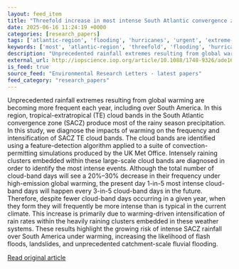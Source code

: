 ```yaml
---
layout: feed_item
title: "Threefold increase in most intense South Atlantic convergence zone events by 2100 in convection-permitting simulation"
date: 2025-06-16 11:24:19 +0000
categories: [research_papers]
tags: ['atlantic-region', 'flooding', 'hurricanes', 'urgent', 'extreme-weather']
keywords: ['most', 'atlantic-region', 'threefold', 'flooding', 'hurricanes', 'increase', 'urgent', 'extreme-weather']
description: "Unprecedented rainfall extremes resulting from global warming are becoming more frequent each year, including over South America"
external_url: http://iopscience.iop.org/article/10.1088/1748-9326/ade16e
is_feed: true
source_feed: "Environmental Research Letters - latest papers"
feed_category: "research_papers"
---
```


Unprecedented rainfall extremes resulting from global warming are becoming more frequent each year, including over South America. In this region, tropical-extratropical (TE) cloud bands in the South Atlantic convergence zone (SACZ) produce most of the rainy season precipitation. In this study, we diagnose the impacts of warming on the frequency and intensification of SACZ TE cloud bands. The cloud bands are identified using a feature-detection algorithm applied to a suite of convection-permitting simulations produced by the UK Met Office. Intensely raining clusters embedded within these large-scale cloud bands are diagnosed in order to identify the most intense events. Although the total number of cloud-band days will see a 20%–30% decrease in their frequency under high-emission global warming, the present day 1-in-5 most intense cloud-band days will happen every 3-in-5 cloud-band days in the future. Therefore, despite fewer cloud-band days occurring in a given year, when they form they will frequently be more intense than is typical in the current climate. This increase is primarily due to warming-driven intensification of rain rates within the heavily raining clusters embedded in these weather systems. These results highlight the growing risk of intense SACZ rainfall over South America under warming, increasing the likelihood of flash floods, landslides, and unprecedented catchment-scale fluvial flooding.

[Read original article](http://iopscience.iop.org/article/10.1088/1748-9326/ade16e)
